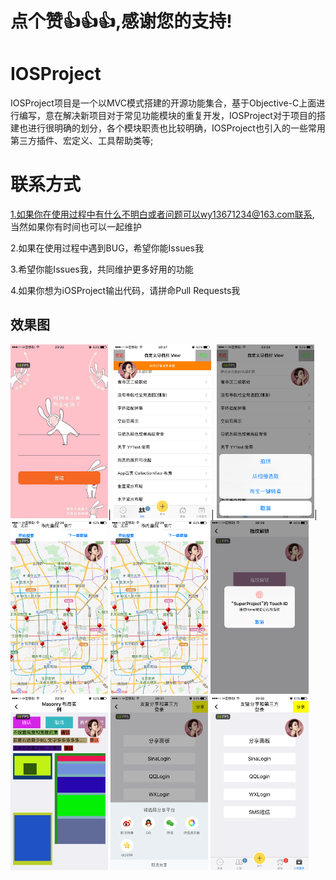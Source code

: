 #

#



# 点个赞👍👍👍,感谢您的支持!






#

#
# IOSProject
IOSProject项目是一个以MVC模式搭建的开源功能集合，基于Objective-C上面进行编写，意在解决新项目对于常见功能模块的重复开发，IOSProject对于项目的搭建也进行很明确的划分，各个模块职责也比较明确，IOSProject也引入的一些常用第三方插件、宏定义、工具帮助类等;
# 联系方式

1.如果你在使用过程中有什么不明白或者问题可以wy13671234@163.com联系, 当然如果你有时间也可以一起维护

2.如果在使用过程中遇到BUG，希望你能Issues我

3.希望你能Issues我，共同维护更多好用的功能

4.如果你想为iOSProject输出代码，请拼命Pull Requests我

 ## <a id="foundation"></a> 效果图
<img src="./imgs/WechatIMG36.png" width="31%">|
<img src="./imgs/WechatIMG35.png" width="31%">|
<img src="./imgs/WechatIMG34.png" width="31%">|
<img src="./imgs/WechatIMG32.png" width="31%">
<img src="./imgs/WechatIMG32 1.png" width="31%">
<img src="./imgs/WechatIMG31.png" width="31%">
<img src="./imgs/WechatIMG29.png" width="31%">
<img src="./imgs/WechatIMG28.png" width="31%">
<img src="./imgs/WechatIMG27.png" width="31%">
<br>
<br>
